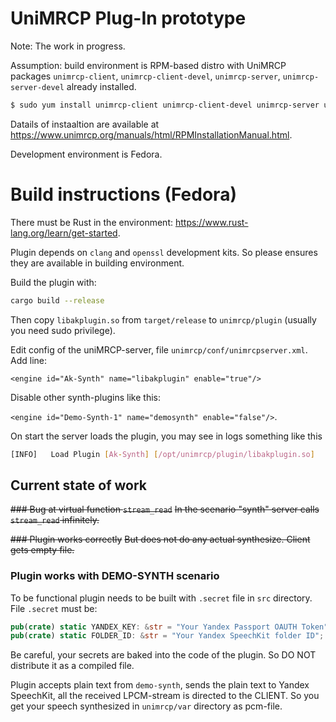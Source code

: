 # UniMRCP Plug-In prototype
Note: The work in progress.

Assumption: build environment is RPM-based distro with UniMRCP packages `unimrcp-client`, `unimrcp-client-devel`, `unimrcp-server`, `unimrcp-server-devel` already installed.
```bash
$ sudo yum install unimrcp-client unimrcp-client-devel unimrcp-server unimrcp-server-devel
```
Datails of instaaltion are available at https://www.unimrcp.org/manuals/html/RPMInstallationManual.html.

Development environment is Fedora.

# Build instructions (Fedora)
There must be Rust in the environment: <https://www.rust-lang.org/learn/get-started>.

Plugin depends on `clang` and `openssl` development kits. So please ensures they are available in building environment.

Build the plugin with:
```bash
cargo build --release
```

Then copy `libakplugin.so` from `target/release` to `unimrcp/plugin` (usually you need sudo privilege).

Edit config of the uniMRCP-server, file `unimrcp/conf/unimrcpserver.xml`. Add line:

`<engine id="Ak-Synth" name="libakplugin" enable="true"/>` 

Disable other synth-plugins like this: 

`<engine id="Demo-Synth-1" name="demosynth" enable="false"/>`.

On start the server loads the plugin, you may see in logs something like this
```bash
[INFO]   Load Plugin [Ak-Synth] [/opt/unimrcp/plugin/libakplugin.so]
```

## Current state of work
~~### Bug at virtual function `stream_read`~~
~~In the scenario "synth" server calls `stream_read` infinitely.~~

~~### Plugin works correctly~~
~~But does not do any actual synthesize. Client gets empty file.~~

### Plugin works with DEMO-SYNTH scenario
To be functional plugin needs to be built with `.secret` file in `src` directory.
File `.secret` must be:
```rust
pub(crate) static YANDEX_KEY: &str = "Your Yandex Passport OAUTH Token";
pub(crate) static FOLDER_ID: &str = "Your Yandex SpeechKit folder ID";
```

Be careful, your secrets are baked into the code of the plugin. So DO NOT distribute it as a compiled file.

Plugin accepts plain text from `demo-synth`, sends the plain text to Yandex SpeechKit, all the received LPCM-stream is directed to the CLIENT. So you get your speech synthesized in `unimrcp/var` directory as pcm-file.
